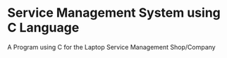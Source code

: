 # Service Management System using C Language
A Program using C for the Laptop Service Management Shop/Company
